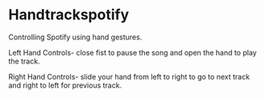 # Handtrackspotify
Controlling Spotify using hand gestures.

Left Hand Controls- close fist to pause the song and open the hand to play the track.

Right Hand Controls- slide your hand from left to right to go to next track and right to left for previous track.
